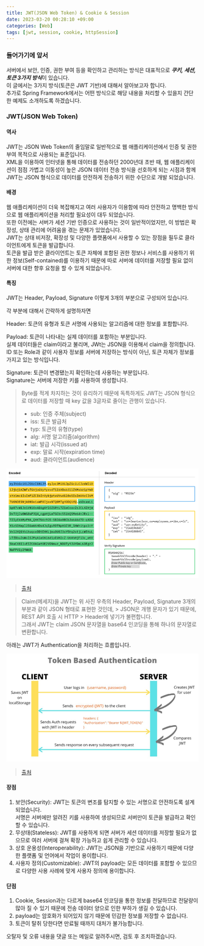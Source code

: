 ```yaml
---
title: JWT(JSON Web Token) & Cookie & Session
date: 2023-03-20 00:28:10 +09:00
categories: [Web]
tags: [jwt, session, cookie, httpSession]
---
```


### 들어가기에 앞서
서버에서 보안, 인증, 권한 부여 등을 확인하고 관리하는 방식은 대표적으로 ***쿠키, 세션, 토큰 3가지 방식***이 있습니다.  
이 글에서는 3가지 방식(토큰은 JWT 기반)에 대해서 알아보고자 합니다.  
추가로 Spring Framework에서는 어떤 방식으로 해당 내용을 처리할 수 있을지 간단한 예제도 소개하도록 하겠습니다.

### JWT(JSON Web Token)

#### 역사
JWT는 JSON Web Token의 줄임말로 일반적으로 웹 애플리케이션에서 인증 및 권한 부여 목적으로 사용되는 표준입니다.  
XML을 이용하여 인터넷을 통해 데이터를 전송하던 2000년대 초반 때, 웹 애플리케이션이 점점 가볍고 이동성이 높은 JSON 데이터 전송 방식을 선호하게 되는 시점과 함께 JWT는 JSON 형식으로 데이터를 안전하게 전송하기 위한 수단으로 개발 되었습니다.

#### 배경
웹 애플리케이션이 더욱 복잡해지고 여러 사용자가 이용함에 따라 안전하고 명백한 방식으로 웹 애플리케이션을 처리할 필요성이 대두 되었습니다.  
또한 이전에는 서버가 세션 기반 인증으로 사용하는 것이 일반적이었지만, 이 방법은 확장성, 상태 관리에 어려움을 겪는 문제가 있었습니다.  
JWT는 상태 비저장, 확장성 및 다양한 플랫폼에서 사용할 수 있는 장점을 필두로 클라이언트에게 토큰을 발급합니다.  
토큰을 발급 받은 클라이언트는 토큰 자체에 포함된 권한 정보나 서비스를 사용하기 위한 정보(Self-contained)를 이용하기 때문에 따로 서버에 데이터를 저장할 필요 없이 서버에 대한 향후 요청을 할 수 있게 되었습니다.

#### 특징
JWT는 Header, Payload, Signature 이렇게 3개의 부분으로 구성되어 있습니다.

각 부분에 대해서 간략하게 설명하자면

Header: 토큰의 유형과 토큰 서명에 사용되는 알고리즘에 대한 정보를 포함합니다.

Payload: 토큰이 나타내는 실제 데이터를 포함하는 부분입니다.  
실제 데이터들은 claim이라고 불리며, JWt는 JSON을 이용해서 claim을 정의합니다.  
ID 또는 Role과 같이 사용자 정보를 서버에 저장하는 방식이 아닌, 토큰 자체가 정보를 가지고 있는 방식입니다.

Signature: 토큰이 변경됐는지 확인하는데 사용하는 부분입니다.  
Signature는 서버에 저장한 키를 사용하여 생성합니다.

> Byte를 적게 차지하는 것이 유리하기 때문에 독특하게도 JWT는 JSON 형식으로 데이터를 저장할 때 key 값을 3글자로 줄이는 관행이 있습니다.
> - sub: 인증 주체(subject)
> - iss: 토큰 발급처
> - typ: 토큰의 유형(type)
> - alg: 서명 알고리즘(algorithm)
> - iat: 발급 시각(issued at)
> - exp: 말료 시작(expiration time)
> - aud: 클라이언트(audience)

![jwt-anatomy](/assets/img/spring/web/jwt-anatomy.png)
> [출처](https://www.ibm.com/docs/en/cics-ts/6.1?topic=cics-json-web-token-jwt)

> Claim(메세지)을 JWT는 위 사진 우측의 Header, Payload, Signature 3개의 부분과 같이 JSON 형태로 표현한 것인데, > JSON은 개행 문자가 있기 때문에, REST API 호출 시 HTTP > Header에 넣기가 불편합니다.  
> 그래서 JWT는 claim JSON 문자열을 base64 인코딩을 통해 하나의 문자열로 변환합니다.

아래는 JWT가 Authentication을 처리하는 흐름입니다.

![token-based-authentication](/assets/img/spring/web/token-based-authentication.jpg)
> [출처](https://www.freecodecamp.org/news/how-to-sign-and-validate-json-web-tokens/)

#### 장점

1. 보안(Security): JWT는 토큰의 변조를 탐지할 수 있는 서명으로 안전하도록 설계되었습니다.  
   서명은 서버에만 알려진 키를 사용하여 생성되므로 서버만이 토큰을 발급하고 확인할 수 있습니다.
2. 무상태(Stateless): JWT를 사용하게 되면 서버가 세션 데이터를 저장할 필요가 없으므로 여러 서버에 걸쳐 확장 가능하고 쉽게 관리할 수 있습니다.
3. 상호 운용성(Interoperability): JWT는 JSON을 기반으로 사용하기 때문에 다양한 플랫폼 및 언어에서 작업이 용이합니다.
4. 사용자 정의(Customizable): JWT의 payload는 모든 데이터를 포함할 수 있으므로 다양한 사용 사례에 맞게 사용자 정의에 용이합니다.

#### 단점

1. Cookie, Session과는 다르게 base64 인코딩을 통한 정보를 전달하므로 전달량이 많아 질 수 있기 때문에 전송 데이터 양으로 인한 부하가 생길 수 있습니다.
2. payload는 암호화가 되어있지 않기 때문에 민감한 정보를 저장할 수 없습니다.
3. 토큰이 탈취 당한다면 만료될 때까지 대처가 불가능합니다.


오탈자 및 오류 내용을 댓글 또는 메일로 알려주시면, 검토 후 조치하겠습니다.

